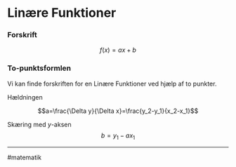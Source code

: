 # Linære Funktioner

### Forskrift

$$f(x) = ax +b$$

### To-punktsformlen
Vi kan finde forskriften for en Linære Funktioner ved hjælp af to punkter.

Hældningen 

$$a=\frac{\Delta y}{\Delta x}=\frac{y_2-y_1}{x_2-x_1}$$

Skæring med $y$-aksen
$$b = y_1 - ax_1$$


---
#matematik 